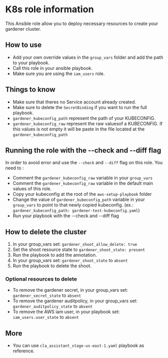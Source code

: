 # K8s role information

This Ansible role allow you to deploy necessary resources to create your gardener cluster.

## How to use

- Add your own override values in the `group_vars` folder and add the path to your playbook.
- Call this role in your ansible playbook.
- Make sure you are using the `iam_users` role.

## Things to know

- Make sure that theres no Service account already created.
- Make sure to delete the `SecretBinding` if you want to run the full playbook.
- `gardener_kubeconfig_path` represent the path of your KUBECONFIG.
- `gardener_kubeconfig_raw` represent the raw valuesof a KUBECONFIG. If this values is not empty it will be paste in the file located at the `gardener_kubeconfig_path`

## Running the role with the --check and --diff flag

In order to avoid error and use the `--check` and `--diff` flag on this role. You need to :
- Comment the `gardener_kubeconfig_raw` variable in your `group_vars`
- Comment the `gardener_kubeconfig_raw` variable in the default main values of this role.
- Copy your kubeconfig at the root of the `aws-setup-playbook` folder
- Change the value of `gardener_kubeconfig_path` variable in your `group_vars` to point to that newly copied kubeconfig. (ex.: `gardener_kubeconfig_path: gardener-test-kubeconfig.yaml`)
- Run your playbook with the --check and --diff flag

## How to delete the cluster

1. In your group_vars set: `gardener_shoot_allow_delete: true`
2. Set the shoot resource state to `gardener_shoot_state: present`
3. Run the playbook to add the annotation.
4. In your group_vars set: `gardener_shoot_state` to `absent`
5. Run the playbook to delete the shoot.

### Optional resources to delete
- To remove the gardener secret, in your group_vars set: `gardener_secret_state` to `absent`
- To remove the gardener auditpolicy, in your group_vars set: `gardener_auditpolicy_state` to `absent`
- To remove the AWS iam user, in your playbook set: `iam_users.user_state` to  `absent`

## More

- You can use `cla_assistant_stage-us-east-1.yaml` playbook as reference.


